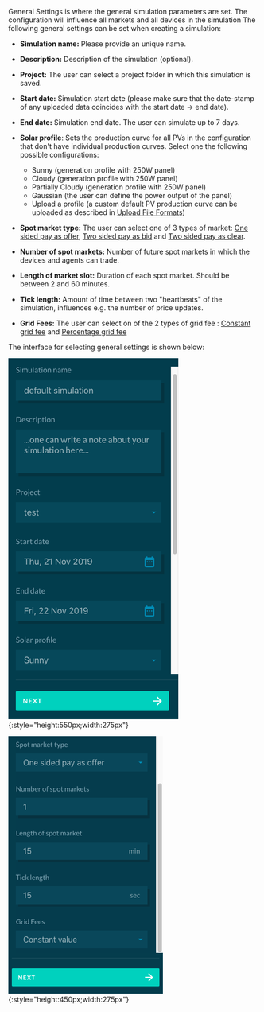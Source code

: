 General Settings is where the general simulation parameters are set. The configuration will influence all markets and all devices in the simulation The following general settings can be set when creating a simulation:

- **Simulation name:** Please provide an unique name.

- **Description:** Description of the simulation (optional).

- **Project:** The user can select a project folder in which this simulation is saved.

- **Start date:** Simulation start date (please make sure that the date-stamp of any uploaded data coincides with the start date → end date).

- **End date:** Simulation end date. The user can simulate up to 7 days. 

- **Solar profile**:  Sets the production curve for all PVs in the configuration that don't have individual production curves. Select one the following possible configurations:
    - Sunny (generation profile with 250W panel) 
    - Cloudy (generation profile with 250W panel)
    - Partially Cloudy (generation profile with 250W panel)
    - Gaussian (the user can define the power output of the panel)
    - Upload a profile (a custom default PV production curve can be uploaded as described in [Upload File Formats](upload-file-formats.md))

- **Spot market type:** The user can select one of 3 types of market: [One sided pay as offer](one-sided-pay-as-offer.md), [Two sided pay as bid](two-sided-pay-as-bid.md) and [Two sided pay as clear](two-sided-pay-as-clear.md).

- **Number of spot markets:** Number of future spot markets in which the devices and agents can trade.

- **Length of market slot:** Duration of each spot market. Should be between 2 and 60 minutes.

- **Tick length:** Amount of time between two "heartbeats" of the simulation, influences e.g. the number of price updates.

- **Grid Fees:** The user can select on of the 2 types of grid fee : [Constant grid fee](constant-fees.md) and [Percentage grid fee](percentage-fees.md)


The interface for selecting general settings is shown below:

![img](img/general-settings-1.png){:style="height:550px;width:275px"}

![img](img/general-settings-2.png){:style="height:450px;width:275px"}
